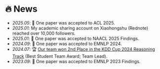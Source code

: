 # 🔥 News
- *2025.05*: 🎉 One paper was accepted to ACL 2025.
- *2025.01*: My academic sharing account on Xiaohongshu (Rednote) reached over 10,000 followers.
- *2025.01*: 🎉 One paper was accepted to NAACL 2025 Findings.
- *2024.09*: 🎉 One paper was accepted to EMNLP 2024.
- *2024.07*: 🏆 [Our team won 2nd Place in the KDD Cup 2024 Reasoning Track](https://www.aicrowd.com/challenges/amazon-kdd-cup-2024-multi-task-online-shopping-challenge-for-llms/problems/amazon-kdd-cup-24-shopping-knowledge-reasoning) (Best Student Team Award; Team Lead).
- *2023.09*: 🎉 One paper was accepted to EMNLP 2023 Findings.
